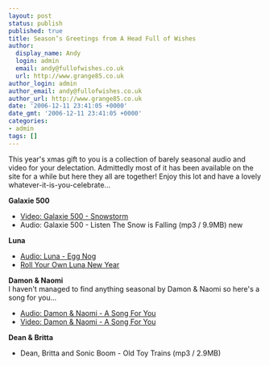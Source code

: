 ```yaml
---
layout: post
status: publish
published: true
title: Season’s Greetings from A Head Full of Wishes
author:
  display_name: Andy
  login: admin
  email: andy@fullofwishes.co.uk
  url: http://www.grange85.co.uk
author_login: admin
author_email: andy@fullofwishes.co.uk
author_url: http://www.grange85.co.uk
date: '2006-12-11 23:41:05 +0000'
date_gmt: '2006-12-11 23:41:05 +0000'
categories:
- admin
tags: []
---
```

<p>This year's xmas gift to you is a collection of barely seasonal audio and video for your delectation. Admittedly most of it has been available on the site for a while but here they all are together! Enjoy this lot and have a lovely whatever-it-is-you-celebrate...</p>
<p><strong>Galaxie 500</strong></p>
<ul>
<li><a href="http://www.grange85.co.uk/galaxie/index.php?article_id=162">Video: Galaxie 500 - Snowstorm</a></li>
<li><span class="removed_link" title="http://www.grange85.co.uk/galaxie/audio/Galaxie_500-1990-10-15_Kennel_Club_San_Francisco-09-Listen_The_Snow_Is_Falling.mp3">Audio: Galaxie 500 - Listen The Snow is Falling</span> (mp3 / 9.9MB) <span class="boldred">new</span></li>
</ul>
<p><strong>Luna</strong></p>
<ul>
<li><a href="http://www.grange85.co.uk/galaxie/index.php?article_id=116">Audio: Luna - Egg Nog</a></li>
<li><a href="http://www.grange85.co.uk/galaxie/index.php?article_id=128">Roll Your Own Luna New Year</a></li>
</ul>
<p><strong>Damon &amp; Naomi</strong><br/>I haven't managed to find anything seasonal by Damon &amp; Naomi so here's a song for you...</p>
<ul>
<li><a href="http://www.grange85.co.uk/galaxie/index.php?article_id=82">Audio: Damon &amp; Naomi - A Song For You</a></li>
<li><a href="http://www.grange85.co.uk/galaxie/index.php?article_id=150">Video: Damon &amp; Naomi - A Song For You</a></li>
</ul>
<p><strong>Dean &amp; Britta</strong></p>
<ul>
<li><span class="removed_link" title="http://www.grange85.co.uk/galaxie/audio/Dean_Wareham_Britta_Phillips_&amp;_Sonic_Boom-[non_album_track]-00-Old_Toy_Trains.mp3">Dean, Britta and Sonic Boom - Old Toy Trains</span> (mp3 / 2.9MB)</li>
</ul>
